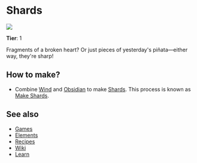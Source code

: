 # Shards

![](/wiki/images/item.shards.png)

**Tier**: 1

Fragments of a broken heart? Or just pieces of yesterday's piñata—either way, they're sharp!

## How to make?

* Combine [Wind](/wiki/elements/wind) and [Obsidian](/wiki/elements/obsidian) to make [Shards](/wiki/elements/shards). This process is known as [Make Shards](/wiki/recipes/make-shards).

## See also

* [Games](/wiki/games)
* [Elements](/wiki/elements)
* [Recipes](/wiki/recipes)
* [Wiki](/wiki/index)
* [Learn](/learn/index)
